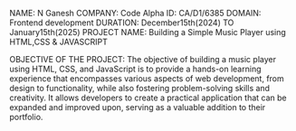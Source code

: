 NAME: N Ganesh COMPANY:
Code Alpha ID: CA/D1/6385
DOMAIN: Frontend development
DURATION: December15th(2024) TO January15th(2025)
PROJECT NAME: Building a Simple Music Player using HTML,CSS & JAVASCRIPT


  OBJECTIVE OF THE PROJECT:
        The objective of building a music player using HTML, CSS, and JavaScript is to provide a hands-on learning experience that encompasses various aspects of web development, 
        from design to functionality, while also fostering problem-solving skills and creativity. It allows developers to create a practical application that can be expanded and improved upon,
        serving as a valuable addition to their portfolio.
